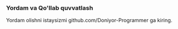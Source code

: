 ### Yordam va Qo'llab quvvatlash

Yordam olishni istaysizmi github.com/Doniyor-Programmer ga kiring.
